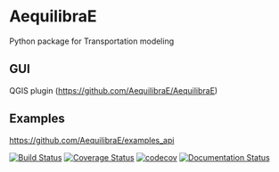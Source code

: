 # AequilibraE
Python package for Transportation modeling

## GUI
QGIS plugin (https://github.com/AequilibraE/AequilibraE)

## Examples
https://github.com/AequilibraE/examples_api

[![Build Status](https://travis-ci.org/AequilibraE/aequilibrae.svg?branch=master)](https://travis-ci.org/AequilibraE/aequilibrae)
[![Coverage Status](https://coveralls.io/repos/github/AequilibraE/aequilibrae/badge.svg?branch=master)](https://coveralls.io/github/AequilibraE/aequilibrae?branch=master)
[![codecov](https://codecov.io/gh/AequilibraE/aequilibrae/branch/master/graph/badge.svg)](https://codecov.io/gh/AequilibraE/aequilibrae)
[![Documentation Status](//readthedocs.org/projects/aequilibrae/badge/?version=latest)](https://aequilibrae.readthedocs.io/en/latest/?badge=latest)

